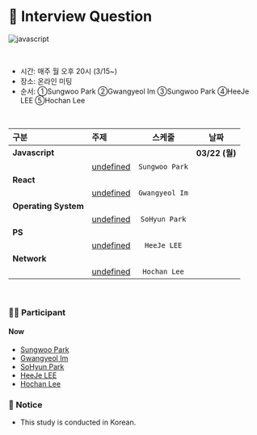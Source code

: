 # 🙅 Interview Question
![javascript](https://img.shields.io/badge/Javascript-YDNJSY-blue?logo=javascript)

<br>

- 시간: 매주 월 오후 20시 (3/15~)
- 장소: 온라인 미팅
- 순서: ①Sungwoo Park ②Gwangyeol Im ③Sungwoo Park ④HeeJe LEE ⑤Hochan Lee

<br>

| 구분 | 주제 | 스케줄 | 날짜 |
|:---|:---|:---:|:---:|
| __Javascript__ | | | __03/22 (월)__ |
| | [undefined]() | `Sungwoo Park` | |
| __React__ | | | |
| | [undefined]() | `Gwangyeol Im` | |
| __Operating System__ | | | |
| | [undefined]() | `SoHyun Park` | |
| __PS__ | | | |
| | [undefined]() | `HeeJe LEE` | |
| __Network__ | | | |
| | [undefined]() | `Hochan Lee` | |

<br>


### 👨‍💻 Participant
#### Now
- [Sungwoo Park](https://github.com/cos18)
- [Gwangyeol Im](https://github.com/GwangYeol-Im)
- [SoHyun Park](https://github.com/pje1740)
- [HeeJe LEE](https://github.com/holim0)
- [Hochan Lee](https://github.com/hochan222)

### 📢 Notice
- This study is conducted in Korean.
